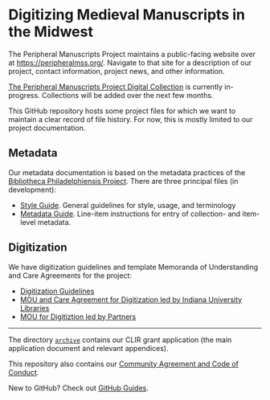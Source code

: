 # Digitizing Medieval Manuscripts in the Midwest

The Peripheral Manuscripts Project maintains a public-facing website over at <https://peripheralmss.org/>.
Navigate to that site for a description of our project, contact information, project news, and other information.

[The Peripheral Manuscripts Project Digital Collection](https://digitalcollections.iu.edu/collections/5d86qm86k?locale=en) is currently in-progress. Collections will be added over the next few months. 

This GitHub repository hosts some project files for which we want to maintain a clear record of file history.
For now, this is mostly limited to our project documentation. 

## Metadata
Our metadata documentation is based on the metadata practices of the [Bibliotheca Philadelphiensis Project](http://bibliophilly.pacscl.org/).
There are three principal files (in development): 

- [Style Guide](https://github.com/midwest-manuscripts/peripheralmss/blob/master/documentation/style-guide.md). General guidelines for style, usage, and terminology
- [Metadata Guide](https://github.com/midwest-manuscripts/peripheralmss/blob/master/documentation/metadata-guide.md). Line-item instructions for entry of collection- and item-level metadata.

## Digitization
We have digitization guidelines and template Memoranda of Understanding and Care Agreements for the project:

- [Digitization Guidelines](https://github.com/mdalmau/peripheralmss/blob/master/digitization/digitization_guidelines.md)
- [MOU and Care Agreement for Digitization led by Indiana University Libraries](https://github.com/midwest-manuscripts/peripheralmss/blob/master/digitization/iub_libraries_mou_midwest_medieval_mss_template_iu_digitizes.pdf)
- [MOU for Digitiztion led by Partners](https://github.com/midwest-manuscripts/peripheralmss/blob/master/digitization/iub_libraries_mou_midwest_medieval_mss_template_partner_digitizes.pdf)

---

The directory [`archive`](https://github.com/midwest-manuscripts/peripheralmss/tree/master/archive) contains our CLIR grant application (the main application document and relevant appendices).

This repository also contains our [Community Agreement and Code of Conduct](https://github.com/midwest-manuscripts/peripheralmss/blob/master/code-of-conduct.md).

New to GitHub? Check out [GitHub Guides](https://guides.github.com/).
